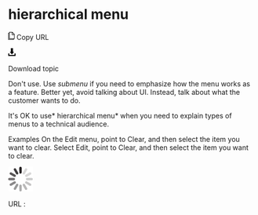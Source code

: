 # hierarchical menu

![Copy URL](media/hierarchical-menu/Copy.png)
Copy URL

![Download](media/hierarchical-menu/Download.png)

Download topic

Don't use. Use *submenu* if you need to emphasize how the menu works as a feature. Better yet, avoid talking about UI. Instead, talk about what the customer wants to do. 

It's OK to use* hierarchical menu* when you need to explain types of menus to a technical audience. 

Examples
On the Edit menu, point to Clear, and then select the item you want to clear.
Select Edit, point to Clear, and then select the item you want to clear. 

![In progress](media/hierarchical-menu/activity-large.gif)

URL :
